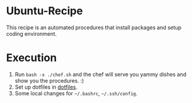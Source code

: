 # Ubuntu-Recipe
This recipe is an automated procedures that install packages and setup coding environment.

# Execution
1. Run `bash -x ./chef.sh` and the chef will serve you yammy dishes and show you the procedures. :)
1. Set up dotfiles in [dotfiles](https://github.com/deeperlearner/dotfiles).
1. Some local changes for `~/.bashrc`, `~/.ssh/config`.
